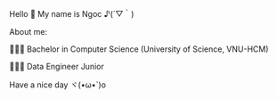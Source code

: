 Hello 👋 My name is Ngoc ♪(´▽｀)

About me:

👩🏻‍🎓 Bachelor in Computer Science (University of Science, VNU-HCM)

👩🏻‍💻 Data Engineer Junior

Have a nice day ヾ(•ω•\`)o
